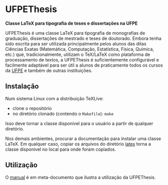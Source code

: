 # UFPEThesis

**Classe LaTeX para tipografia de teses e dissertações na UFPE**

UFPEThesis é uma classe LaTeX para tipografia de monografias de graduação, dissertações de mestrado e teses de doutorado. Embora tenha sido escrita para ser utilizada principalmente pelos alunos das ditas Ciências Exatas (Matemática, Computação, Estatística, Física, Química, etc.) que, tradicionalmente, utilizam o TeX/LaTeX como plataforma de processamento de textos, a UFPEThesis é suficientemente configurável e facilmente adaptável para ser útil a alunos de praticamente todos os cursos da [UFPE](http://www.ufpe.br) e também de outras instituições.

## Instalação

Num sistema Linux com a distribuição TeXLive:

* clone o repositório
* no diretório clonado (contendo o `Makefile`): `make`

Isso deve tornar a classe disponível para o usuário a partir de qualquer diretório.

Nos demais ambientes, procurar a documentação para instalar uma classe LaTeX. Em qualquer caso, copiar os arquivos do diretório [latex](latex/) torna a classe disponível no local para onde foram copiados.


## Utilização

O [manual](manual/manual.pdf) é em meta-documento que ilustra a utilização da UFPEThesis.


